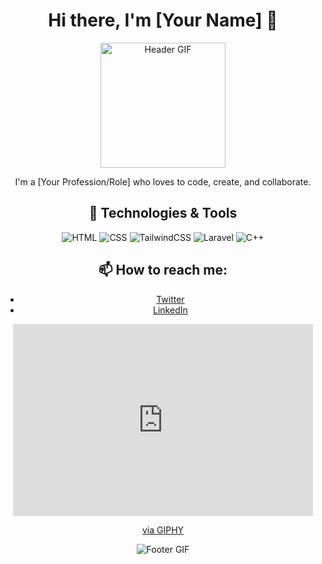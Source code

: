 <div align="center">

# Hi there, I'm [Your Name] 👋

<img src="https://media.giphy.com/media/5S3fL3mH5iSGPJZBNR/giphy.gif" width="200" height="200" alt="Header GIF">

I'm a [Your Profession/Role] who loves to code, create, and collaborate.

## 🔧 Technologies & Tools
![HTML](https://img.shields.io/badge/-HTML-black?style=flat-square&logo=html5)
![CSS](https://img.shields.io/badge/-CSS-black?style=flat-square&logo=css3)
![TailwindCSS](https://img.shields.io/badge/-TailwindCSS-black?style=flat-square&logo=tailwindcss)
![Laravel](https://img.shields.io/badge/-Laravel-black?style=flat-square&logo=laravel)
![C++](https://img.shields.io/badge/-C++-black?style=flat-square&logo=cplusplus)

## 📫 How to reach me:
- [Twitter](https://twitter.com/yourhandle)
- [LinkedIn](https://linkedin.com/in/yourhandle)
<iframe src="https://giphy.com/embed/7zJgqvSbjBH2M" width="480" height="307" frameBorder="0" class="giphy-embed" allowFullScreen></iframe><p><a href="https://giphy.com/stickers/ocean-waves-7zJgqvSbjBH2M">via GIPHY</a></p>
<img src="./your-footer-image.gif" alt="Footer GIF">

</div>
